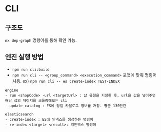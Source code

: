 # CLI

## 구조도
`nx dep-graph` 명령어를 통해 확인 가능.

## 엔진 실행 방법
- `npm run cli:build`
- `npm run cli -- <group_command> <execution_command>` 포맷에 맞춰 명렁어 사용. ex) `npm run cli -- es create-index TEST-INDEX`

```
engine
- run <shopCode> -url <targetUrl> : 샵 유형을 지정한 후, url을 값을 넣어주면 해당 샵의 페이지를 크롤링해오는 cli
- update-catalog : ES에 당일 카탈로그 정보를 저장. 평균 130만건

elasticsearch
- create-index : ES에 인덱스를 생성하는 명렁어
- re-index <target> <result>: 리인덱스 명령어
```

